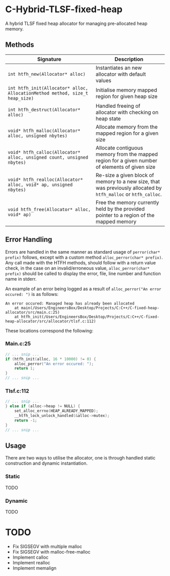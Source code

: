 # C-Hybrid-TLSF-fixed-heap
A hybrid TLSF fixed heap allocator for managing pre-allocated heap memory.

## Methods

| Signature                                                                   	  | Description                                                                                                                                                                                                                                                                                                                                              	   |
|--------------------------------------------------------------------------------|--------------------------------------------------------------------------------------------------------------------------------------------------------------------------------------------------------------------------------------------------------------------------------------------------------------------------------------------------------------|
| `int htfh_new(Allocator* alloc)`                                             	 | Instantiates an new allocator with default values                                                                                                                                                                                                                                                                                                  	         |
| `int htfh_init(Allocator* alloc, AllocationMethod method, size_t heap_size)` 	 | Initialise memory mapped region for given heap size                                                                                                                                                                                                                              	                                                                           |
| `int htfh_destruct(Allocator* alloc)`                                        	 | Handled freeing of allocator with checking on heap state                                                                                                                                                                                                                                                                                                 	   |
| `void* htfh_malloc(Allocator* alloc, unsigned nbytes)`                       	 | Allocate memory from the mapped region for a given size                                                                                                                                                                                                                                                                                                  	   |
| `void* htfh_calloc(Allocator* alloc, unsigned count, unsigned nbytes)`       	 | Allocate contiguous memory from the mapped region for a given number of elements of given size                                                                                                                                                                                                                                                           	   |
| `void* htfh_realloc(Allocator* alloc, void* ap, unsigned nbytes)`            	 | Re-size a given block of memory to a new size, that was previously allocated by `htfh_malloc` or `htfh_calloc`.                                                                                                                                                                                                                                            	 |
| `void htfh_free(Allocator* alloc, void* ap)`                                 	 | Free the memory currently held by the provided pointer to a region of the mapped memory                                                                                                                                                                                                                                                                  	   |

## Error Handling

Errors are handled in the same manner as standard usage of `perror(char* prefix)` follows, except with a custom method `alloc_perror(char* prefix)`.
Any call made with the HTFH methods, should follow with a return value check, in the case on an invalid/erroneous value, `alloc_perror(char* prefix)` should be called to display the error, file, line number and function name in stderr.

An example of an error being logged as a result of `alloc_perror("An error occured: ")` is as follows:

```
An error occured: Managed heap has already been allocated
	at main(/Users/EngineersBox/Desktop/Projects/C:C++/C-fixed-heap-allocator/src/main.c:25)
	at htfh_init(/Users/EngineersBox/Desktop/Projects/C:C++/C-fixed-heap-allocator/src/allocator/tlsf.c:112)
```

These locations correspond the following:

### Main.c:25

```c
// ... snip ...
if (htfh_init(alloc, 16 * 10000) != 0) {
    alloc_perror("An error occured: ");
    return 1;
}
// ... snip ...
```

### Tlsf.c:112

```c
// ... snip ...
} else if (alloc->heap != NULL) {
    set_alloc_errno(HEAP_ALREADY_MAPPED);
    __htfh_lock_unlock_handled(&alloc->mutex);
    return -1;
}
// ... snip ...
```

## Usage

There are two ways to utilise the allocator, one is through handled static construction and dynamic instantiation.

### Static

TODO

### Dynamic

TODO

# TODO

* Fix SIGSEGV with multiple malloc
* Fix SIGSEGV with malloc-free-malloc
* Implement calloc
* Implement realloc
* Implement memalign
